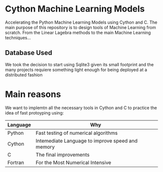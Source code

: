 # Cython Machine Learning Models

Accelerating the Python Machine Learning Models using Cython and C. The main purpose of 
this repository is to design tools of Machine Learning from scratch. From the Linear Lagebra 
methods to the main Machine Learning techniques...

## Database Used

We took the decision to start using Sqlite3 given its small footprint and the
many projects requiere something light enough for being deployed at a distributed
fashion

# Main reasons
We want to implemtn all the necessary tools in Cython and C to practice the idea
of fast protoyping using: 

| Language  |    Why      |
| ----------| ------------|
| Python    |  Fast testing of numerical algorithms | 
| Cython    |  Intemediate Language to improve speed and memory|
| C         |  The final improvements |
| Fortran   |  For the Most Numerical Intensive |

